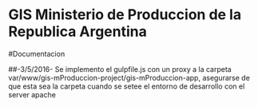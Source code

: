 # GIS Ministerio de Produccion de la Republica Argentina

#Documentacion 

##-3/5/2016-
Se implemento el gulpfile.js con un proxy a la carpeta var/www/gis-mProduccion-project/gis-mProduccion-app, asegurarse de que esta sea la
carpeta cuando se setee el entorno de desarrollo con el server apache
